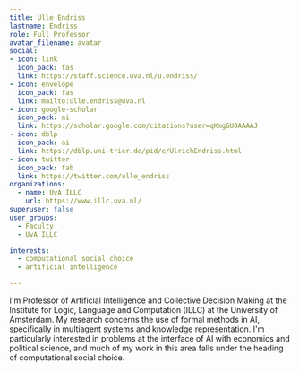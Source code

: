 ```yaml
---
title: Ulle Endriss
lastname: Endriss
role: Full Professor
avatar_filename: avatar
social:
- icon: link
  icon_pack: fas
  link: https://staff.science.uva.nl/u.endriss/
- icon: envelope
  icon_pack: fas
  link: mailto:ulle.endriss@uva.nl
- icon: google-scholar
  icon_pack: ai
  link: https://scholar.google.com/citations?user=qKmgGU0AAAAJ
- icon: dblp
  icon_pack: ai
  link: https://dblp.uni-trier.de/pid/e/UlrichEndriss.html
- icon: twitter
  icon_pack: fab
  link: https://twitter.com/ulle_endriss
organizations:
  - name: UvA ILLC
    url: https://www.illc.uva.nl/
superuser: false
user_groups:
  - Faculty
  - UvA ILLC

interests:
  - computational social choice
  - artificial intelligence

---
```

I'm Professor of Artificial Intelligence and Collective Decision Making at the Institute for Logic, Language and Computation (ILLC) at the University of Amsterdam. My research concerns the use of formal methods in AI, specifically in multiagent systems and knowledge representation. I'm particularly interested in problems at the interface of AI with economics and political science, and much of my work in this area falls under the heading of computational social choice.
